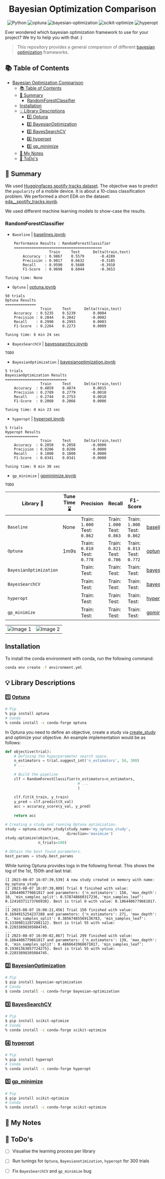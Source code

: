 <div align="center">

# Bayesian Optimization Comparison

![Python](https://img.shields.io/badge/python-3.11.4-green)
![optuna](https://img.shields.io/badge/optuna-3.2.0-blue)
![bayesian-optimization](https://img.shields.io/badge/bayesian--optimization-1.4.3-blue)
![scikit-optimize](https://img.shields.io/badge/scikit--optimize-0.9.0-blue)
![hyperopt](https://img.shields.io/badge/hyperopt-0.2.7-blue)

</div>

Ever wondered which bayesian optimization framework to use for your project? We try to help you with that :)  

> This repository provides a general comparison of different [bayesian optimization](https://en.wikipedia.org/wiki/Bayesian_optimization) frameworks. 

## :books: Table of Contents
- [Bayesian Optimization Comparison](#bayesian-optimization-comparison)
  - [:books: Table of Contents](#books-table-of-contents)
  - [:dart: Summary](#dart-summary)
    - [RandomForestClassifier](#randomforestclassifier)
  - [Installation](#installation)
  - [:bulb: Library Descriptions](#bulb-library-descriptions)
    - [:one: Optuna](#one-optuna)
    - [:two: BayesianOptimization](#two-bayesianoptimization)
    - [:three: BayesSearchCV](#three-bayessearchcv)
    - [:four: hyperopt](#four-hyperopt)
    - [:five: gp\_minimize](#five-gp_minimize)
  - [:pencil: My Notes](#pencil-my-notes)
  - [:calendar: ToDo's](#calendar-todos)

## :dart: Summary

We used [Huggingfaces spotify tracks dataset](https://huggingface.co/datasets/maharshipandya/spotify-tracks-dataset). The objective was to predict the `popularity` of a mobile device. It is about a 10-class classification problem. We performed a short EDA on the dataset: [eda__spotify_tracks.ipynb](https://github.com/PeeteKeesel/bayes-opt-battle/blob/7fed8d739c1b02c84a1eff05c0d3a44cb108e686/notebooks/huggingface__spotify_tracks/eda__spotify_tracks.ipynb).

We used different machine learning models to show-case the results. 

### RandomForestClassifier

- `Baseline` | [baselines.ipynb](https://github.com/PeeteKeesel/bayes-opt-battle/blob/9480eb9682e382fdd7bbe9e5efd4c981f2fb6173/notebooks/huggingface__spotify_tracks/baselines.ipynb)
```
    Performance Results : RandomForestClassifier 
    ========================================
                    Train     Test      Delta(train,test)   
        Accuracy  : 0.9867    0.5579       -0.4289
        Precision : 0.9817    0.6632       -0.3185
        Recall    : 0.9590    0.5680       -0.3910
        F1-Score  : 0.9698    0.6044       -0.3653

Tuning time: None
```
- `Optuna` | [optuna.ipynb](https://github.com/PeeteKeesel/bayes-opt-battle/blob/9480eb9682e382fdd7bbe9e5efd4c981f2fb6173/notebooks/huggingface__spotify_tracks/optuna.ipynb)
```
50 trials
Optuna Results
==============
                Train     Test      Delta(train,test)   
    Accuracy  : 0.5235    0.5239        0.0004
    Precision : 0.2844    0.2842       -0.0002
    Recall    : 0.2990    0.2993        0.0003
    F1-Score  : 0.2264    0.2273        0.0009

Tuning time: 6 min 24 sec
```
- `BayesSearchCV` | [bayessearchcv.ipynb](https://github.com/PeeteKeesel/bayes-opt-battle/blob/9480eb9682e382fdd7bbe9e5efd4c981f2fb6173/notebooks/huggingface__spotify_tracks/bayessearchcv.ipynb)
```
TODO
```
- `BayesianOptimization` | [bayesianoptimization.ipynb](https://github.com/PeeteKeesel/bayes-opt-battle/blob/9480eb9682e382fdd7bbe9e5efd4c981f2fb6173/notebooks/huggingface__spotify_tracks/bayesianoptimization.ipynb)
```
5 trials
BayesianOptimization Results
============================
                Train     Test      Delta(train,test)   
    Accuracy  : 0.4859    0.4874        0.0015
    Precision : 0.2789    0.2779       -0.0010
    Recall    : 0.2744    0.2753        0.0010
    F1-Score  : 0.2060    0.2066        0.0006

Tuning time: 0 min 23 sec
```
- `hyperopt` | [hyperopt.ipynb](https://github.com/PeeteKeesel/bayes-opt-battle/blob/9480eb9682e382fdd7bbe9e5efd4c981f2fb6173/notebooks/huggingface__spotify_tracks/hyperopt.ipynb)
```
5 trials
Hyperopt Results
===============
                Train     Test      Delta(train,test)   
    Accuracy  : 0.2058    0.2058       -0.0000
    Precision : 0.0206    0.0206       -0.0000
    Recall    : 0.1000    0.1000        0.0000
    F1-Score  : 0.0341    0.0341       -0.0000

Tuning time: 0 min 30 sec
```
- `gp_minimize` | [gpminimize.ipynb](https://github.com/PeeteKeesel/bayes-opt-battle/blob/9480eb9682e382fdd7bbe9e5efd4c981f2fb6173/notebooks/huggingface__spotify_tracks/gpminimize.ipynb)
```
TODO
```


| Library :robot:        | Tune Time :hourglass: | Precision | Recall | F1-Score | Notebook :closed_book: | 
| ---------------------- | ---- | ---- | ---- | ---- | ---- |
| `Baseline`             | None | Train: `1.000` <br> Test: `0.862` | Train: `1.000` <br> Test: `0.863` | Train: `1.000` <br> Test: `0.862` | [baselines.ipynb](https://github.com/PeeteKeesel/bayes-opt-battle/blob/9480eb9682e382fdd7bbe9e5efd4c981f2fb6173/notebooks/huggingface__spotify_tracks/baselines.ipynb) |
| `Optuna`               |  1m9s  | Train: `0.818` <br> Test: `0.778` | Train: `0.821` <br> Test: `0.786` | Train: `0.813` <br> Test: `0.772` | [optuna.ipynb](https://github.com/PeeteKeesel/bayes-opt-battle/blob/9480eb9682e382fdd7bbe9e5efd4c981f2fb6173/notebooks/huggingface__spotify_tracks/optuna.ipynb) |
| `BayesianOptimization` | | Train:<br> Test:| Train:<br> Test:| Train:<br> Test:| [bayesianoptimization.ipynb](https://github.com/PeeteKeesel/bayes-opt-battle/blob/9480eb9682e382fdd7bbe9e5efd4c981f2fb6173/notebooks/huggingface__spotify_tracks/bayesianoptimization.ipynb) |
| `BayesSearchCV`        | | Train:<br> Test:| Train:<br> Test:| Train:<br> Test:| [bayessearchcv.ipynb](https://github.com/PeeteKeesel/bayes-opt-battle/blob/9480eb9682e382fdd7bbe9e5efd4c981f2fb6173/notebooks/huggingface__spotify_tracks/bayessearchcv.ipynb) |
| `hyperopt`             | | Train:<br> Test:| Train:<br> Test:| Train:<br> Test:| [hyperopt.ipynb](https://github.com/PeeteKeesel/bayes-opt-battle/blob/9480eb9682e382fdd7bbe9e5efd4c981f2fb6173/notebooks/huggingface__spotify_tracks/hyperopt.ipynb) |
| `gp_minimize`          | | Train:<br> Test:| Train:<br> Test:| Train:<br> Test:| [gpminimize.ipynb](https://github.com/PeeteKeesel/bayes-opt-battle/blob/9480eb9682e382fdd7bbe9e5efd4c981f2fb6173/notebooks/huggingface__spotify_tracks/gpminimize.ipynb) |

<table>
  <tr>
    <td><img src="imgs/spotify_tracks/rfc_cm_untuned.png" alt="Image 1"></td>
    <td><img src="imgs/spotify_tracks/rfc_cm_optuna.png" alt="Image 2"></td>
    <!-- <td><img src="image3.png" alt="Image 3"></td> -->
  </tr>
  <!-- <tr>
    <td><img src="image4.png" alt="Image 4"></td>
    <td><img src="image5.png" alt="Image 5"></td>
    <td><img src="image6.png" alt="Image 6"></td>
  </tr>
  <tr>
    <td><img src="image7.png" alt="Image 7"></td>
    <td><img src="image8.png" alt="Image 8"></td>
    <td><img src="image9.png" alt="Image 9"></td>
  </tr> -->
</table>

## Installation

To install the conda environment with conda, run the following command:

```bash
conda env create -f environment.yml
```

## :bulb: Library Descriptions
### :one: [Optuna](https://optuna.org/)

```bash
# Pip
% pip install optuna
# Conda
% conda install -c conda-forge optuna
```

In Optuna you need to define an objective, create a study via [create_study]() and optimize your objective. An example implementation would be as follows:

```python
def objective(trial):
    # Defining the hyperparameter search space.
    n_estimators = trial.suggest_int('n_estimators', 50, 300)
    # ...
    
    # Build the pipeline
    clf = RandomForestClassifier(n_estimators=n_estimators,
                                 # ...  
                                 )
    
    clf.fit(X_train, y_train)
    y_pred = clf.predict(X_val)
    acc = accuracy_score(y_val, y_pred)
    
    return acc

# Creating a study and running Optuna optimization.
study = optuna.create_study(study_name='my_optuna_study',
                            direction='maximize')
study.optimize(objective, 
               n_trials=100)

# Obtain the best found parameters.
best_params = study.best_params
```


While tuning Optuna provides logs in the following format. This shows the log of the 1st, 150th and last trial:

```
[I 2023-08-07 16:07:39,539] A new study created in memory with name: my_optuna_study
[I 2023-08-07 16:07:39,809] Trial 0 finished with value: 0.1864406779661017 and parameters: {'n_estimators': 158, 'max_depth': 10, 'min_samples_split': 0.578748660317236, 'min_samples_leaf': 0.12410371173766938}. Best is trial 0 with value: 0.1864406779661017.
...
[I 2023-08-07 16:08:21,456] Trial 150 finished with value: 0.1694915254237288 and parameters: {'n_estimators': 271, 'max_depth': 3, 'min_samples_split': 0.38567485569136783, 'min_samples_leaf': 0.13389811287208112}. Best is trial 55 with value: 0.22033898305084745.
...
[I 2023-08-07 16:09:02,867] Trial 299 finished with value: 0.1864406779661017 and parameters: {'n_estimators': 139, 'max_depth': 8, 'min_samples_split': 0.4866643968671017, 'min_samples_leaf': 0.19301363057724275}. Best is trial 55 with value: 0.22033898305084745.
```

### :two: [BayesianOptimization](https://github.com/bayesian-optimization/BayesianOptimization)

```bash
# Pip
$ pip install bayesian-optimization
# Conda
$ conda install -c conda-forge bayesian-optimization
```

### :three: [BayesSearchCV](https://scikit-optimize.github.io/stable/modules/generated/skopt.BayesSearchCV.html)

```bash
# Pip
$ pip install scikit-optimize
# Conda
% conda install -c conda-forge scikit-optimize
```

### :four: [hyperopt](http://hyperopt.github.io/hyperopt/)

```bash
# Pip
% pip install hyperopt
# Conda
% conda install -c conda-forge hyperopt
```

### :five: [gp_minimize](https://scikit-optimize.github.io/stable/modules/generated/skopt.gp_minimize.html)

```bash
# Pip
$ pip install scikit-optimize
# Conda
% conda install -c conda-forge scikit-optimize
```

## :pencil: My Notes 



## :calendar: ToDo's

- [ ] Visualise the learning process per library
- [ ] Run tunings for `Optuna`, `Bayesianotimization`, `hyperopt` for 300 trials
- [ ] Fix `BayesSearchCV` and `gp_minimize` bug

